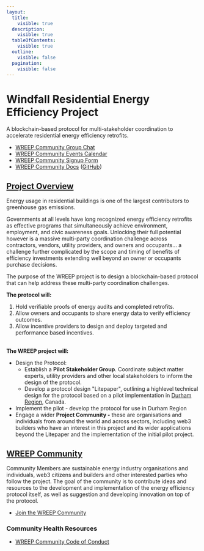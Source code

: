 ```yaml
---
layout:
  title:
    visible: true
  description:
    visible: true
  tableOfContents:
    visible: true
  outline:
    visible: false
  pagination:
    visible: false
---
```


# Windfall Residential Energy Efficiency Project

A blockchain-based protocol for multi-stakeholder coordination to accelerate residential energy efficiency retrofits.&#x20;



* [WREEP Community Group Chat](https://discord.gg/6mDepqjgh2)
* [WREEP Community Events Calendar](https://lu.ma/wreep)
* [WREEP Community Signup Form](https://wreep.deform.cc/community-signup/)
* [WREEP Community Docs](https://wreep.docs.superbenefit.org/) ([GitHub](https://github.com/superbenefit/WREEP-docs))

## [Project Overview](project/)

Energy usage in residential buildings is one of the largest contributors to greenhouse gas emissions.&#x20;

Governments at all levels have long recognized energy efficiency retrofits as effective programs that simultaneously achieve environment, employment, and civic awareness goals. Unlocking their full potential however is a massive multi-party coordination challenge across contractors, vendors, utility providers, and owners and occupants… a challenge further complicated by the scope and timing of benefits of efficiency investments extending well beyond an owner or occupants purchase decisions.

The purpose of the WREEP project is to design a blockchain-based protocol that can help address these multi-party coordination challenges.

**The protocol will:**

1. Hold verifiable proofs of energy audits and completed retrofits.
2. Allow owners and occupants to share energy data to verify efficiency outcomes.
3. Allow incentive providers to design and deploy targeted and performance based incentives.

\
**The WREEP project will:**&#x20;

* Design the Protocol:
  * Establish a **Pilot Stakeholder Group**. Coordinate subject matter experts, utility providers and other local stakeholders to inform the design of the protocol.&#x20;
  * Develop a protocol design "Litepaper", outlining a highlevel technical design for the protocol  based on a pilot implementation in [Durham Region](https://www.durham.ca/en/index.aspx), Canada.&#x20;
* Implement the pilot - develop the protocol for use in Durham Region &#x20;
* Engage a wider **Project Community -** these are organisations and individuals from around the world and across sectors, including web3 builders who have an interest in this project and its wider applications beyond the Litepaper and the implementation of the initial pilot project.

## [WREEP Community](community/)

Community Members are sustainable energy industry organisations and individuals, web3 citizens and builders and other interested parties who follow the project. The goal of the community is to contribute ideas and resources to the development and implementation of the energy efficiency protocol itself, as well as suggestion and developing innovation on top of the protocol.&#x20;

* [Join the WREEP Community ](community/)

### Community Health Resources

* [WREEP Community Code of Conduct](CODE\_OF\_CONDUCT.md)
